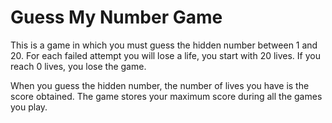 # Guess My Number Game

This is a game in which you must guess the hidden number between 1 and 20. 
For each failed attempt you will lose a life, you start with 20 lives. 
If you reach 0 lives, you lose the game.

When you guess the hidden number, the number of lives you have is the score obtained.
The game stores your maximum score during all the games you play.
